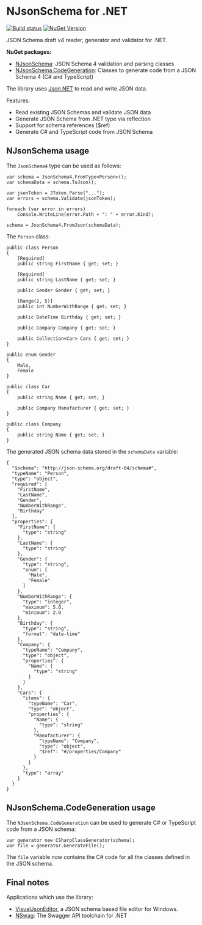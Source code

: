 NJsonSchema for .NET
====================

[![Build status](https://ci.appveyor.com/api/projects/status/pextintxxmn5xt46?svg=true)](https://ci.appveyor.com/project/rsuter/njsonschema)
[![NuGet Version](http://img.shields.io/nuget/v/NJsonSchema.svg?style=flat)](https://www.nuget.org/packages?q=NJsonSchema)

JSON Schema draft v4 reader, generator and validator for .NET. 

**NuGet packages:** 
-   [NJsonSchema](https://www.nuget.org/packages/NJsonSchema): JSON Schema 4 validation and parsing classes
-   [NJsonSchema.CodeGeneration](https://www.nuget.org/packages/NJsonSchema.CodeGeneration): Classes to generate code from a JSON Schema 4 (C# and TypeScript)

The library uses [Json.NET](http://james.newtonking.com/json) to read and write JSON data. 

Features: 

- Read existing JSON Schemas and validate JSON data
- Generate JSON Schema from .NET type via reflection
- Support for schema references ($ref)
- Generate C# and TypeScript code from JSON Schema

## NJsonSchema usage

The `JsonSchema4` type can be used as follows: 

    var schema = JsonSchema4.FromType<Person>();
    var schemaData = schema.ToJson();

    var jsonToken = JToken.Parse("...");
    var errors = schema.Validate(jsonToken);

    foreach (var error in errors)
        Console.WriteLine(error.Path + ": " + error.Kind);

    schema = JsonSchema4.FromJson(schemaData);

The `Person` class: 

    public class Person
    {
        [Required]
        public string FirstName { get; set; }

        [Required]
        public string LastName { get; set; }

        public Gender Gender { get; set; }

        [Range(2, 5)]
        public int NumberWithRange { get; set; }

        public DateTime Birthday { get; set; }

        public Company Company { get; set; }

        public Collection<Car> Cars { get; set; }
    }

    public enum Gender
    {
        Male,
        Female
    }

    public class Car
    {
        public string Name { get; set; }

        public Company Manufacturer { get; set; }
    }

    public class Company
    {
        public string Name { get; set; }
    }
  
The generated JSON schema data stored in the `schemaData` variable: 
  
	{
	  "$schema": "http://json-schema.org/draft-04/schema#",
	  "typeName": "Person",
	  "type": "object",
	  "required": [
		"FirstName",
		"LastName",
		"Gender",
		"NumberWithRange",
		"Birthday"
	  ],
	  "properties": {
		"FirstName": {
		  "type": "string"
		},
		"LastName": {
		  "type": "string"
		},
		"Gender": {
		  "type": "string",
		  "enum": [
			"Male",
			"Female"
		  ]
		},
		"NumberWithRange": {
		  "type": "integer",
		  "maximum": 5.0,
		  "minimum": 2.0
		},
		"Birthday": {
		  "type": "string",
		  "format": "date-time"
		},
		"Company": {
		  "typeName": "Company",
		  "type": "object",
		  "properties": {
			"Name": {
			  "type": "string"
			}
		  }
		},
		"Cars": {
		  "items": {
			"typeName": "Car",
			"type": "object",
			"properties": {
			  "Name": {
				"type": "string"
			  },
			  "Manufacturer": {
				"typeName": "Company",
				"type": "object",
				"$ref": "#/properties/Company"
			  }
			}
		  },
		  "type": "array"
		}
	  }
	}

## NJsonSchema.CodeGeneration usage

The `NJsonSchema.CodeGeneration` can be used to generate C# or TypeScript code from a JSON schema:

    var generator new CSharpClassGenerator(schema);
    var file = generator.GenerateFile();
    
The `file` variable now contains the C# code for all the classes defined in the JSON schema. 

## Final notes

Applications which use the library: 

- [VisualJsonEditor](http://visualjsoneditor.org), a JSON schema based file editor for Windows. 
- [NSwag](http://nswag.org): The Swagger API toolchain for .NET
